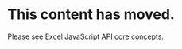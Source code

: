 # This content has moved.

Please see [Excel JavaScript API core concepts](excel-add-ins-core-concepts.md).